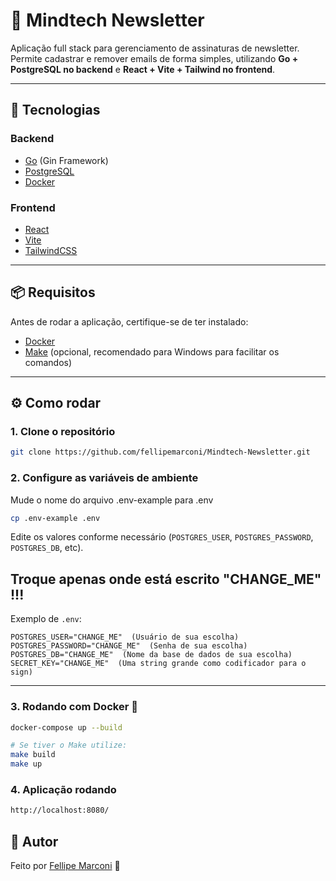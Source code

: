 # 📩 Mindtech Newsletter

Aplicação full stack para gerenciamento de assinaturas de newsletter.  
Permite cadastrar e remover emails de forma simples, utilizando **Go + PostgreSQL no backend** e **React + Vite + Tailwind no frontend**.

---

## 🚀 Tecnologias

### Backend

- [Go](https://golang.org/) (Gin Framework)
- [PostgreSQL](https://www.postgresql.org/)
- [Docker](https://www.docker.com/)

### Frontend

- [React](https://react.dev/)
- [Vite](https://vitejs.dev/)
- [TailwindCSS](https://tailwindcss.com/)

---

## 📦 Requisitos

Antes de rodar a aplicação, certifique-se de ter instalado:

- [Docker](https://www.docker.com/)
- [Make](https://gnuwin32.sourceforge.net/packages/make.htm) (opcional, recomendado para Windows para facilitar os comandos)

---

## ⚙️ Como rodar

### 1. Clone o repositório

```bash
git clone https://github.com/fellipemarconi/Mindtech-Newsletter.git
```

### 2. Configure as variáveis de ambiente

Mude o nome do arquivo .env-example para .env

```bash
cp .env-example .env
```

Edite os valores conforme necessário (`POSTGRES_USER`, `POSTGRES_PASSWORD`, `POSTGRES_DB`, etc).

## Troque apenas onde está escrito "CHANGE_ME" !!!

Exemplo de `.env`:

```env
POSTGRES_USER="CHANGE_ME"  (Usuário de sua escolha)
POSTGRES_PASSWORD="CHANGE_ME"  (Senha de sua escolha)
POSTGRES_DB="CHANGE_ME"  (Nome da base de dados de sua escolha)
SECRET_KEY="CHANGE_ME"  (Uma string grande como codificador para o sign)
```

---

### 3. Rodando com Docker 🐳

```bash
docker-compose up --build

# Se tiver o Make utilize:
make build
make up

```

### 4. Aplicação rodando

```bash
http://localhost:8080/

```

## 👤 Autor

Feito por [Fellipe Marconi](https://github.com/fellipemarconi) 🚀
